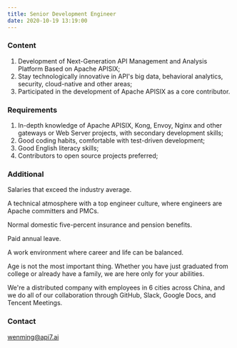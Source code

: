 ```yaml
---
title: Senior Development Engineer
date: 2020-10-19 13:19:00
---
```


### Content

1. Development of Next-Generation API Management and Analysis Platform Based on Apache APISIX;
2. Stay technologically innovative in API's big data, behavioral analytics, security, cloud-native and other areas;
3. Participated in the development of Apache APISIX as a core contributor.

### Requirements

1. In-depth knowledge of Apache APISIX, Kong, Envoy, Nginx and other gateways or Web Server projects, with secondary development skills;
2. Good coding habits, comfortable with test-driven development;
3. Good English literacy skills;
4. Contributors to open source projects preferred;

### Additional

Salaries that exceed the industry average.

A technical atmosphere with a top engineer culture, where engineers are Apache committers and PMCs.

Normal domestic five-percent insurance and pension benefits.

Paid annual leave.

A work environment where career and life can be balanced.

Age is not the most important thing. Whether you have just graduated from college or already have a family, we are here only for your abilities.

We're a distributed company with employees in 6 cities across China, and we do all of our collaboration through GitHub, Slack, Google Docs, and Tencent Meetings.

### Contact

[wenming@api7.ai](mailto:wenming@api7.ai)
